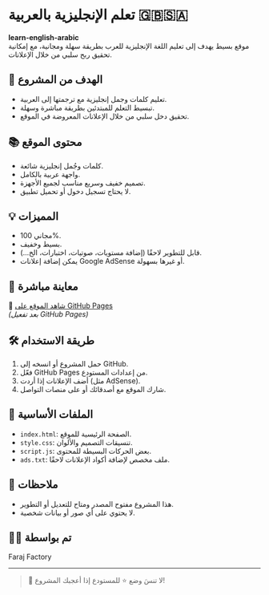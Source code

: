 # تعلم الإنجليزية بالعربية 🇬🇧🇸🇦

**learn-english-arabic**  
موقع بسيط يهدف إلى تعليم اللغة الإنجليزية للعرب بطريقة سهلة ومجانية، مع إمكانية تحقيق ربح سلبي من خلال الإعلانات.

## 🎯 الهدف من المشروع
- تعليم كلمات وجمل إنجليزية مع ترجمتها إلى العربية.
- تبسيط التعلم للمبتدئين بطريقة مباشرة وسهلة.
- تحقيق دخل سلبي من خلال الإعلانات المعروضة في الموقع.

## 📚 محتوى الموقع
- كلمات وجُمل إنجليزية شائعة.
- واجهة عربية بالكامل.
- تصميم خفيف وسريع مناسب لجميع الأجهزة.
- لا يحتاج تسجيل دخول أو تحميل تطبيق.

## 💡 المميزات
- مجاني 100%.
- بسيط وخفيف.
- قابل للتطوير لاحقًا (إضافة مستويات، صوتيات، اختبارات، الخ...).
- يمكن إضافة إعلانات Google AdSense أو غيرها بسهولة.

## 🚀 معاينة مباشرة
🔗 [شاهد الموقع على GitHub Pages](https://balloon453.github.io/learn-english-arabic/)  
*(بعد تفعيل GitHub Pages)*

## 🛠️ طريقة الاستخدام
1. حمل المشروع أو انسخه إلى GitHub.
2. فعّل GitHub Pages من إعدادات المستودع.
3. أضف الإعلانات إذا أردت (مثل AdSense).
4. شارك الموقع مع أصدقائك أو على منصات التواصل.

## 📁 الملفات الأساسية
- `index.html`: الصفحة الرئيسية للموقع.
- `style.css`: تنسيقات التصميم والألوان.
- `script.js`: بعض الحركات البسيطة للمحتوى.
- `ads.txt`: ملف مخصص لإضافة أكواد الإعلانات لاحقًا.

## 📌 ملاحظات
- هذا المشروع مفتوح المصدر ومتاح للتعديل أو التطوير.
- لا يحتوي على أي صور أو بيانات شخصية.

## 🧑‍💻 تم بواسطة
Faraj Factory 

---

> 🌟 لا تنسَ وضع ⭐ للمستودع إذا أعجبك المشروع!
